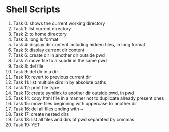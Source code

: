 # Shell Scripts

1. Task 0: shows the current working directory
2. Task 1: list current directory
3. Task 2: to home  directory
4. Task 3: long ls format
5. Task 4: display dir content including hidden files, in long format
6. Task 5: display current dir content
7. Task 6: create dir in another dir outside pwd
8. Task 7: move file to a subdir in the same pwd
9. Task 8: del file
10. Task 9: del dir in a dir
11. Task 10: revert to previous current dir
12. Task 11: list multiple dirs in by absolute paths
13. Task 12: print file type
14. Task 13: create symlink to another dir outside pwd, in pwd
15. Task 14: copy html file in a manner not to duplicate already present ones
16. Task 15: move files beginning with uppercase to another dir
17. Task 16: del all files ending with ~
18. Task 17: create nested dirs
19. Task 18: list all files and dirs of pwd separated by commas
20. Task 19: YET
